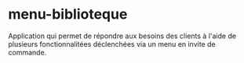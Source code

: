 # menu-biblioteque
Application qui permet de répondre aux besoins des clients à l'aide de plusieurs fonctionnalitées déclenchées via un menu en invite de commande.
